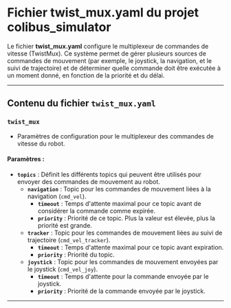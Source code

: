# Fichier **twist_mux.yaml** du projet **colibus_simulator**

Le fichier **twist_mux.yaml** configure le multiplexeur de commandes de vitesse (TwistMux). Ce système permet de gérer plusieurs sources de commandes de mouvement (par exemple, le joystick, la navigation, et le suivi de trajectoire) et de déterminer quelle commande doit être exécutée à un moment donné, en fonction de la priorité et du délai.

---

## **Contenu du fichier `twist_mux.yaml`**

### **`twist_mux`**
- Paramètres de configuration pour le multiplexeur des commandes de vitesse du robot.

#### **Paramètres :**
- **`topics`** : Définit les différents topics qui peuvent être utilisés pour envoyer des commandes de mouvement au robot.
  - **`navigation`** : Topic pour les commandes de mouvement liées à la navigation (`cmd_vel`).
    - **`timeout`** : Temps d'attente maximal pour ce topic avant de considérer la commande comme expirée.
    - **`priority`** : Priorité de ce topic. Plus la valeur est élevée, plus la priorité est grande.
  - **`tracker`** : Topic pour les commandes de mouvement liées au suivi de trajectoire (`cmd_vel_tracker`).
    - **`timeout`** : Temps d'attente maximal pour ce topic avant expiration.
    - **`priority`** : Priorité du topic.
  - **`joystick`** : Topic pour les commandes de mouvement envoyées par le joystick (`cmd_vel_joy`).
    - **`timeout`** : Temps d'attente pour la commande envoyée par le joystick.
    - **`priority`** : Priorité de la commande envoyée par le joystick.

---

